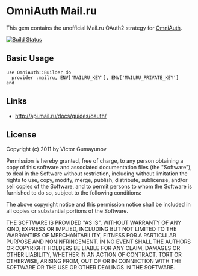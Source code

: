 # OmniAuth Mail.ru

This gem contains the unofficial Mail.ru OAuth2 strategy for [OmniAuth](http://github.com/intridea/omniauth).

[![Build Status](https://secure.travis-ci.org/gumayunov/omniauth-mailru.png)](http://travis-ci.org/gumayunov/omniauth-mailru)

## Basic Usage

    use OmniAuth::Builder do
      provider :mailru, ENV['MAILRU_KEY'], ENV['MAILRU_PRIVATE_KEY']
    end

## Links

* http://api.mail.ru/docs/guides/oauth/

## License

Copyright (c) 2011 by Victor Gumayunov

Permission is hereby granted, free of charge, to any person obtaining a copy of this software and associated documentation files (the "Software"), to deal in the Software without restriction, including without limitation the rights to use, copy, modify, merge, publish, distribute, sublicense, and/or sell copies of the Software, and to permit persons to whom the Software is furnished to do so, subject to the following conditions:

The above copyright notice and this permission notice shall be included in all copies or substantial portions of the Software.

THE SOFTWARE IS PROVIDED "AS IS", WITHOUT WARRANTY OF ANY KIND, EXPRESS OR IMPLIED, INCLUDING BUT NOT LIMITED TO THE WARRANTIES OF MERCHANTABILITY, FITNESS FOR A PARTICULAR PURPOSE AND NONINFRINGEMENT. IN NO EVENT SHALL THE AUTHORS OR COPYRIGHT HOLDERS BE LIABLE FOR ANY CLAIM, DAMAGES OR OTHER LIABILITY, WHETHER IN AN ACTION OF CONTRACT, TORT OR OTHERWISE, ARISING FROM, OUT OF OR IN CONNECTION WITH THE SOFTWARE OR THE USE OR OTHER DEALINGS IN THE SOFTWARE.

